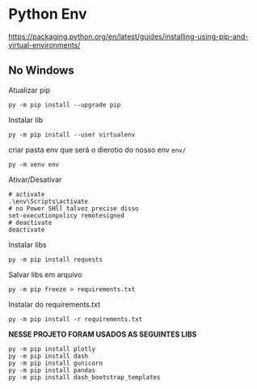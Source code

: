 # Python Env

https://packaging.python.org/en/latest/guides/installing-using-pip-and-virtual-environments/

## No Windows

Atualizar pip

```
py -m pip install --upgrade pip
```

Instalar lib

```
py -m pip install --user virtualenv
```

criar pasta env que será o dierotio do nosso env `env/`

```
py -m venv env
```

Ativar/Desativar

```
# activate
.\env\Scripts\activate
# no Power SHll talvez precise disso
set-executionpolicy remotesigned
# deactivate
deactivate
```

Instalar libs

```
py -m pip install requests
```

Salvar libs em arquivo

```
py -m pip freeze > requirements.txt
```

Instalar do requirements.txt

```
py -m pip install -r requirements.txt
```

**NESSE PROJETO FORAM USADOS AS SEGUINTES LIBS**

```
py -m pip install plotly
py -m pip install dash
py -m pip install gunicorn
py -m pip install pandas
py -m pip install dash_bootstrap_templates  
```

